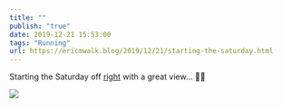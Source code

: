 ```yaml
---
title: ""
publish: "true"
date: 2019-12-21 15:53:00
tags: "Running"
url: https://ericmwalk.blog/2019/12/21/starting-the-saturday.html
---
```


Starting the Saturday off [right](https://www.strava.com/activities/2946924982) with a great view... 🏃‍♂️


![](https://ericmwalk.blog/uploads/2022/8808b05324.jpg)